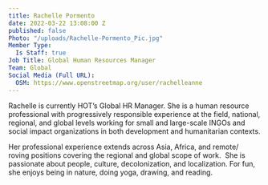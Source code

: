 ```yaml
---
title: Rachelle Pormento
date: 2022-03-22 13:08:00 Z
published: false
Photo: "/uploads/Rachelle-Pormento_Pic.jpg"
Member Type:
  Is Staff: true
Job Title: Global Human Resources Manager
Team: Global
Social Media (Full URL):
  OSM: https://www.openstreetmap.org/user/rachelleanne
---
```


Rachelle is currently HOT’s Global HR Manager. She is a human resource professional with progressively responsible experience at the field, national, regional, and global levels working for small and large-scale INGOs and social impact organizations in both development and humanitarian contexts. 

Her professional experience extends across Asia, Africa, and remote/ roving positions covering the regional and global scope of work.  She is passionate about people, culture, decolonization, and localization. For fun, she enjoys being in nature, doing yoga, drawing, and reading.
